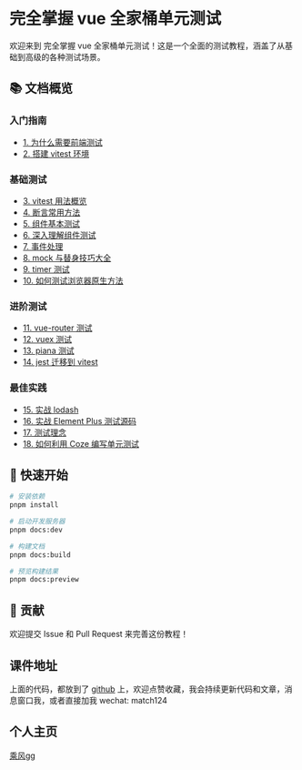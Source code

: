 # 完全掌握 vue 全家桶单元测试

欢迎来到 完全掌握 vue 全家桶单元测试！这是一个全面的测试教程，涵盖了从基础到高级的各种测试场景。

## 📚 文档概览

### 入门指南
- [1. 为什么需要前端测试](/guide/setup)
- [2. 搭建 vitest 环境](/guide/unit-test)

### 基础测试
- [3. vitest 用法概览](/basic/basic-test)
- [4. 断言常用方法](/basic/function-test)
- [5. 组件基本测试](/basic/component-test)
- [6. 深入理解组件测试](/basic/deep-com-test)
- [7. 事件处理](/basic/event)
- [8. mock 与替身技巧大全](/basic/mock)
- [9. timer 测试](/basic/timer)
- [10. 如何测试浏览器原生方法](/basic/browser)

### 进阶测试
- [11. vue-router 测试](/advanced/vue-router-test)
- [12. vuex 测试](/advanced/vuex-test)
- [13. piana 测试](/advanced/pinia-test)
- [14. jest 迁移到 vitest](/advanced/jest)

### 最佳实践
- [15. 实战 lodash](/best-practices/lodash)
- [16. 实战 Element Plus 测试源码](/best-practices/element-plus)
- [17. 测试理念](/best-practices/unit-test)
- [18. 如何利用 Coze 编写单元测试](/best-practices/coze)

## 🚀 快速开始

```bash
# 安装依赖
pnpm install

# 启动开发服务器
pnpm docs:dev

# 构建文档
pnpm docs:build

# 预览构建结果
pnpm docs:preview
```

## 🤝 贡献

欢迎提交 Issue 和 Pull Request 来完善这份教程！

## 课件地址

上面的代码，都放到了 [github](https://github.com/Faithree/vue-test-book) 上，欢迎点赞收藏，我会持续更新代码和文章，消息窗口我，或者直接加我 wechat: match124

## 个人主页
[乘风gg](https://juejin.cn/user/4248168658899741)
